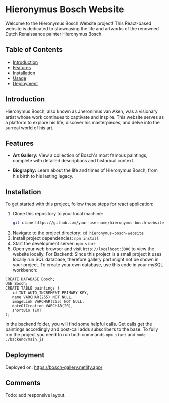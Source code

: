 
# Hieronymus Bosch Website

Welcome to the Hieronymus Bosch Website project! This React-based website is dedicated to showcasing the life and artworks of the renowned Dutch Renaissance painter Hieronymus Bosch.

## Table of Contents
- [Introduction](#introduction)
- [Features](#features)
- [Installation](#installation)
- [Usage](#usage)
- [Deployment ](#deployment )

## Introduction

Hieronymus Bosch, also known as Jheronimus van Aken, was a visionary artist whose work continues to captivate and inspire. This website serves as a platform to explore his life, discover his masterpieces, and delve into the surreal world of his art.

## Features

- **Art Gallery:** View a collection of Bosch's most famous paintings, complete with detailed descriptions and historical context.

- **Biography:** Learn about the life and times of Hieronymus Bosch, from his birth to his lasting legacy.

## Installation

To get started with this project, follow these steps for react application:

1. Clone this repository to your local machine:
   ```bash
   git clone https://github.com/your-username/hieronymus-bosch-website.git```
2. Navigate to the project directory:
 ``cd hieronymus-bosch-website``
 3. Install project dependencies:
 ``npm install``
 4. Start the development server:
 ``npm start``
 5. Open your web browser and visit `http://localhost:3000` to view the website locally.
 For Backend:
 Since this project is a small project it uses locally run SQL database, therefore gallery part might not be shown in your project.
 To create your own database, use this code in your mySQL workbench:
 ```mysql
CREATE DATABASE Bosch;
USE Bosch;
CREATE TABLE paintings (
    id INT AUTO_INCREMENT PRIMARY KEY,
    name VARCHAR(255) NOT NULL,
    imageLink VARCHAR(255) NOT NULL,
    dateOfCreation VARCHAR(20),
    shortBio TEXT
);
```
In the backend folder, you will find some helpful calls. Get calls get the paintings accordingly and post-call adds subscribers to the base. To fully run the project you need to run both commands ``npm start`` and ``node ./backend/main.js``
## Deployment 
Deployed on: https://bosch-gallery.netlify.app/

## Comments
Todo: add responsive layout.
